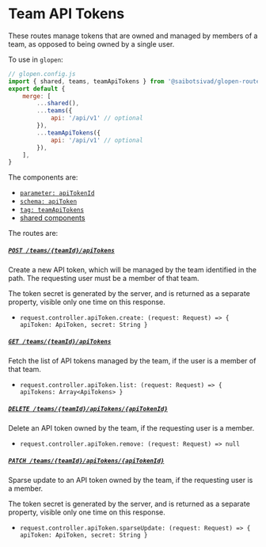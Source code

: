 # Team API Tokens

These routes manage tokens that are owned and managed by members of a team, as opposed to being owned by a single user.

To use in `glopen`:

```js
// glopen.config.js
import { shared, teams, teamApiTokens } from '@saibotsivad/glopen-routes'
export default {
	merge: [
		...shared(),
		...teams({
			api: '/api/v1' // optional
		}),
		...teamApiTokens({
			api: '/api/v1' // optional
		}),
	],
}
```

The components are:

- [`parameter: apiTokenId`](./openapi/components/parameters/apiTokenId.@.js)
- [`schema: apiToken`](./openapi/components/schemas/apiToken.@.js)
- [`tag: teamApiTokens`](./openapi/tags.@.js)
- [shared components](../_shared/README.md)

The routes are:

##### [`POST /teams/{teamId}/apiTokens`](./routes/paths/teams/{teamId}/apiTokens/post.@.js)

Create a new API token, which will be managed by the team identified in the path. The requesting user must be a member of that team.

The token secret is generated by the server, and is returned as a separate property, visible only one time on this response.

- `request.controller.apiToken.create: (request: Request) => { apiToken: ApiToken, secret: String }`

##### [`GET /teams/{teamId}/apiTokens`](./routes/paths/teams/{teamId}/apiTokens/get.@.js)

Fetch the list of API tokens managed by the team, if the user is a member of that team.

- `request.controller.apiToken.list: (request: Request) => { apiTokens: Array<ApiTokens> }`

##### [`DELETE /teams/{teamId}/apiTokens/{apiTokenId}`](./routes/paths/teams/{teamId}/apiTokens/{apiTokenId}/delete.@.js)

Delete an API token owned by the team, if the requesting user is a member.

- `request.controller.apiToken.remove: (request: Request) => null`

##### [`PATCH /teams/{teamId}/apiTokens/{apiTokenId}`](./routes/paths/teams/{teamId}/apiTokens/{apiTokenId}/patch.@.js)

Sparse update to an API token owned by the team, if the requesting user is a member.

The token secret is generated by the server, and is returned as a separate property, visible only one time on this response.

- `request.controller.apiToken.sparseUpdate: (request: Request) => { apiToken: ApiToken, secret: String }`
